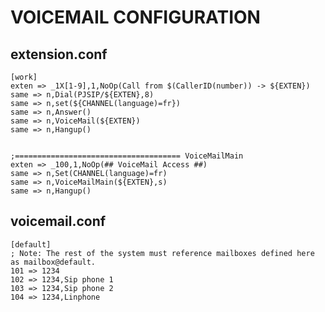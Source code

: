 # VOICEMAIL CONFIGURATION

## extension.conf

    [work]
    exten => _1X[1-9],1,NoOp(Call from $(CallerID(number)) -> ${EXTEN})
    same => n,Dial(PJSIP/${EXTEN},8)
    same => n,set(${CHANNEL(language)=fr})
    same => n,Answer()
    same => n,VoiceMail(${EXTEN})
    same => n,Hangup()


    ;===================================== VoiceMailMain
    exten => _100,1,NoOp(## VoiceMail Access ##)
    same => n,Set(CHANNEL(language)=fr)
    same => n,VoiceMailMain(${EXTEN},s)
    same => n,Hangup()


## voicemail.conf


    [default]
    ; Note: The rest of the system must reference mailboxes defined here as mailbox@default.
    101 => 1234
    102 => 1234,Sip phone 1
    103 => 1234,Sip phone 2
    104 => 1234,Linphone
